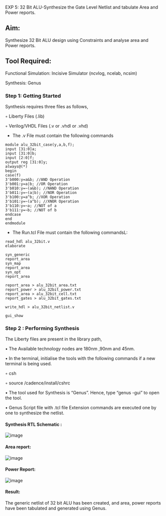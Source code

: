 EXP 5: 32 Bit ALU-Synthesize the Gate Level Netlist and tabulate Area and Power reports.

## Aim:

Synthesize 32 Bit ALU design using Constraints and analyse area and Power reports.

## Tool Required:

Functional Simulation: Incisive Simulator (ncvlog, ncelab, ncsim)

Synthesis: Genus

### Step 1: Getting Started

Synthesis requires three files as follows,

◦ Liberty Files (.lib)

◦ Verilog/VHDL Files (.v or .vhdl or .vhd)
* The .v File must contain the following commands
```
module alu_32bit_case(y,a,b,f);
input [31:0]a;     
input [31:0]b;     
input [2:0]f;     
output reg [31:0]y;    
always@(*)      
begin      
case(f)      
3'b000:y=a&b; //AND Operation       
3'b001:y=a|b; //OR Operation       
3'b010:y=~(a&b); //NAND Operation      
3'b011:y=~(a|b); //NOR Operation       
3'b100:y=a^b; //XOR Operation      
3'b101:y=~(a^b); //XNOR Operation      
3'b110:y=~a; //NOT of a        
3'b111:y=~b; //NOT of b      
endcase      
end      
endmodule     
```
* The Run.tcl File must contain the following commandsL:

```read_libs /cadence/install/FOUNDRY-01/digital/90nm/dig/lib/slow.lib      
read_hdl alu_32bit.v       
elaborate      
      
syn_generic      
report_area     
syn_map    
report_area       
syn_opt      
report_area      
   
report_area > alu_32bit_area.txt    
report_power > alu_32bit_power.txt     
report_area > alu_32bit_cell.txt     
report_gates > alu_32bit_gates.txt      
    
write_hdl > alu_32bit_netlist.v      
     
gui_show    
 ```
### Step 2 : Performing Synthesis

The Liberty files are present in the library path,

• The Available technology nodes are 180nm ,90nm and 45nm.

• In the terminal, initialise the tools with the following commands if a new terminal is being
used.

◦ csh

◦ source /cadence/install/cshrc

• The tool used for Synthesis is “Genus”. Hence, type “genus -gui” to open the tool.

• Genus Script file with .tcl file Extension commands are executed one by one to synthesize the netlist.

#### Synthesis RTL Schematic :
![image](https://github.com/user-attachments/assets/82c62cfc-218a-4394-ae40-12567debfad3)
#### Area report:
![image](https://github.com/user-attachments/assets/6206dbbd-3ac0-47db-a08b-3e2eda9994aa)
#### Power Report:
![image](https://github.com/user-attachments/assets/8f9ac86b-8310-4879-a926-61716b0c272c)
#### Result: 
The generic netlist of 32 bit ALU has been created, and area, power reports have been tabulated and generated using Genus.
